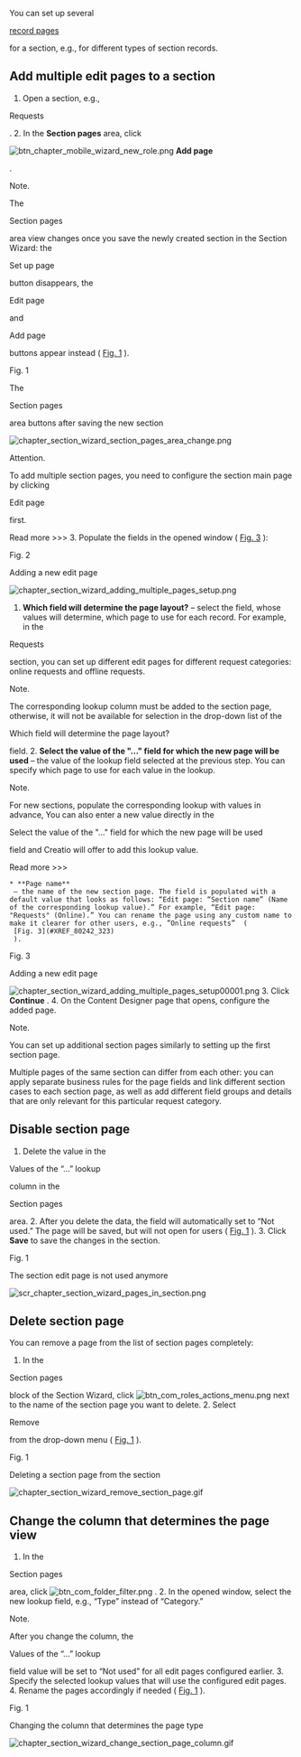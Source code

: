 


 You can set up several
 
[record pages](https://academy.creatio.com/documents?product=administration&ver=7&id=1765) 

 for a section, e.g., for different types of section records.
 





 Add multiple edit pages to a section
----------------------------------------


1. Open a section, e.g.,
 
 Requests
 
 .
2. In the
 **Section pages** 
 area, click
 
![btn_chapter_mobile_wizard_new_role.png](/guides/sites/en/files/documentation/user/en/ui_business_logic_customization/BPMonlineHelp/add_record_pages/btn_chapter_mobile_wizard_new_role.png)
**Add page** 

 .
 





 Note.
 
 The
 
 Section pages
 
 area view changes once you save the newly created section in the Section Wizard: the
 
 Set up page
 
 button disappears, the
 
 Edit page
 
 and
 
 Add page
 
 buttons appear instead (
 [Fig. 1](#XREF_93476_Fig_352_The)
 ).
 






 Fig. 1
 

 The
 
 Section pages
 
 area buttons after saving the new section
 

![chapter_section_wizard_section_pages_area_change.png](/guides/sites/en/files/documentation/user/en/ui_business_logic_customization/BPMonlineHelp/add_record_pages/chapter_section_wizard_section_pages_area_change.png)





 Attention.
 
 To add multiple section pages, you need to configure the section main page by clicking
 
 Edit page
 
 first.
 
 Read more >>>
3. Populate the fields in the opened window (
 [Fig. 3](#XREF_80242_323)
 ):
 





 Fig. 2
 
 Adding a new edit page
 

![chapter_section_wizard_adding_multiple_pages_setup.png](/guides/sites/en/files/documentation/user/en/ui_business_logic_customization/BPMonlineHelp/add_record_pages/chapter_section_wizard_adding_multiple_pages_setup.png)


1. **Which field will determine the page layout?** 
 – select the field, whose values will determine, which page to use for each record. For example, in the
 
 Requests
 
 section, you can set up different edit pages for different request categories: online requests and offline requests.
 





 Note.
 
 The corresponding lookup column must be added to the section page, otherwise, it will not be available for selection in the drop-down list of the
 
 Which field will determine the page layout?
 
 field.
2. **Select the value of the "..." field for which the new page will be used** 
 – the value of the lookup field selected at the previous step. You can specify which page to use for each value in the lookup.
 





 Note.
 
 For new sections, populate the corresponding lookup with values in advance, You can also enter a new value directly in the
 
 Select the value of the "..." field for which the new page will be used
 
 field and Creatio will offer to add this lookup value.
 
 Read more >>>
 




	* **Page name** 
	 – the name of the new section page. The field is populated with a default value that looks as follows: “Edit page: “Section name” (Name of the corresponding lookup value).” For example, “Edit page: "Requests" (Online).” You can rename the page using any custom name to make it clearer for other users, e.g., ”Online requests”  (
	 [Fig. 3](#XREF_80242_323)
	 ).


 Fig. 3
 

 Adding a new edit page
 

![chapter_section_wizard_adding_multiple_pages_setup00001.png](/guides/sites/en/files/documentation/user/en/ui_business_logic_customization/BPMonlineHelp/add_record_pages/chapter_section_wizard_adding_multiple_pages_setup00001.png)
3. Click
 **Continue** 
 .
4. On the Content Designer page that opens, configure the added page.
 





 Note.
 
 You can set up additional section pages similarly to setting up the first section page.
 




 Multiple pages of the same section can differ from each other: you can apply separate business rules for the page fields and link different section cases to each section page, as well as add different field groups and details that are only relevant for this particular request category.





 Disable section page
------------------------


1. Delete the value in the
 
 Values of the “...” lookup
 
 column in the
 
 Section pages
 
 area.
2. After you delete the data, the field will automatically set to “Not used.” The page will be saved, but will not open for users (
 [Fig. 1](#XREF_52603_324)
 ).
3. Click
 **Save** 
 to save the changes in the section.
 





 Fig. 1
 

 The section edit page is not used anymore
 

![scr_chapter_section_wizard_pages_in_section.png](/guides/sites/en/files/documentation/user/en/ui_business_logic_customization/BPMonlineHelp/add_record_pages/scr_chapter_section_wizard_pages_in_section.png)





 Delete section page
-----------------------



 You can remove a page from the list of section pages completely:
 


1. In the
 
 Section pages
 
 block of the Section Wizard, click
 ![btn_com_roles_actions_menu.png](/guides/sites/en/files/documentation/user/en/ui_business_logic_customization/BPMonlineHelp/add_record_pages/btn_com_roles_actions_menu.png)
 next to the name of the section page you want to delete.
2. Select
 
 Remove
 
 from the drop-down menu (
 [Fig. 1](#XREF_23627_Fig_381_Deleting_a)
 ).
 





 Fig. 1
 

 Deleting a section page from the section
 

![chapter_section_wizard_remove_section_page.gif](/guides/sites/en/files/documentation/user/en/ui_business_logic_customization/BPMonlineHelp/add_record_pages/chapter_section_wizard_remove_section_page.gif)





 Change the column that determines the page view
---------------------------------------------------


1. In the
 
 Section pages
 
 area, click
 ![btn_com_folder_filter.png](/guides/sites/en/files/documentation/user/en/ui_business_logic_customization/BPMonlineHelp/add_record_pages/btn_com_folder_filter.png)
 .
2. In the opened window, select the new lookup field, e.g., “Type” instead of “Category.”
 





 Note.
 
 After you change the column, the
 
 Values of the “...” lookup
 
 field value will be set to “Not used” for all edit pages configured earlier.
3. Specify the selected lookup values that will use the configured edit pages.
4. Rename the pages accordingly if needed (
 [Fig. 1](#XREF_79490_325)
 ).
 





 Fig. 1
 

 Changing the column that determines the page type
 

![chapter_section_wizard_change_section_page_column.gif](/guides/sites/en/files/documentation/user/en/ui_business_logic_customization/BPMonlineHelp/add_record_pages/chapter_section_wizard_change_section_page_column.gif)




